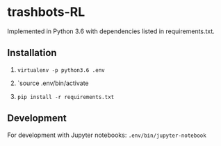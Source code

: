 # trashbots-RL

Implemented in Python 3.6 with dependencies listed in requirements.txt.

## Installation

1. `virtualenv -p python3.6 .env`

2. `source .env/bin/activate

3. `pip install -r requirements.txt`

## Development

For development with Jupyter notebooks: `.env/bin/jupyter-notebook`


